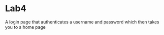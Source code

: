 # Lab4
 A login page that authenticates a username and password which then takes you to a home page
